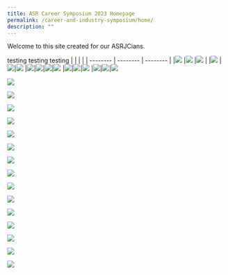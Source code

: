 ```yaml
---
title: ASR Career Symposium 2023 Homepage
permalink: /career-and-industry-symposium/home/
description: ""
---
```

Welcome to this site created for our ASRJCians.


testing
testing
testing
|  |  |  |
| -------- | -------- | -------- |
|![](/images/Images%20for%20Career%20Symposium/architecture%20and%20environment.png)      |![](/images/Images%20for%20Career%20Symposium/arts%20and%20creative.png)      |![](/images/Images%20for%20Career%20Symposium/data%20science%20and%20research.png)      |
|![](/images/Images%20for%20Career%20Symposium/design.png) |![](/images/Images%20for%20Career%20Symposium/education.png)|![](/images/Images%20for%20Career%20Symposium/engineering.png) 
|![](/images/Images%20for%20Career%20Symposium/entrepreneurship.png)|![](/images/Images%20for%20Career%20Symposium/finance.png)|![](/images/Images%20for%20Career%20Symposium/healthcare.png)|![](/images/Images%20for%20Career%20Symposium/hospitality.png)
|![](/images/Images%20for%20Career%20Symposium/hospitality.png)|![](/images/Images%20for%20Career%20Symposium/information%20technology.png)|![](/images/Images%20for%20Career%20Symposium/law%20and%20legal%20services.png)
|![](/images/Images%20for%20Career%20Symposium/media%20and%20communications.png)|![](/images/Images%20for%20Career%20Symposium/social%20and%20community%20services.png)|![](/images/Images%20for%20Career%20Symposium/scholarship%20information.png)



![](/images/Images%20for%20Career%20Symposium/architecture%20and%20environment.png)


![](/images/Images%20for%20Career%20Symposium/arts%20and%20creative.png)

![](/images/Images%20for%20Career%20Symposium/data%20science%20and%20research.png)

![](/images/Images%20for%20Career%20Symposium/design.png)

![](/images/Images%20for%20Career%20Symposium/education.png)

![](/images/Images%20for%20Career%20Symposium/engineering.png)

![](/images/Images%20for%20Career%20Symposium/entrepreneurship.png)

![](/images/Images%20for%20Career%20Symposium/finance.png)

![](/images/Images%20for%20Career%20Symposium/healthcare.png)

![](/images/Images%20for%20Career%20Symposium/hospitality.png)

![](/images/Images%20for%20Career%20Symposium/information%20technology.png)

![](/images/Images%20for%20Career%20Symposium/law%20and%20legal%20services.png)

![](/images/Images%20for%20Career%20Symposium/media%20and%20communications.png)

![](/images/Images%20for%20Career%20Symposium/social%20and%20community%20services.png)

![](/images/Images%20for%20Career%20Symposium/scholarship%20information.png)